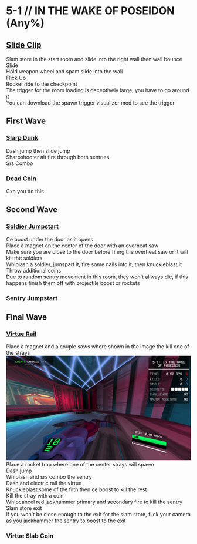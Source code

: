 # 5-1 // IN THE WAKE OF POSEIDON (Any%)


## [Slide Clip](https://youtu.be/hqWRdRuyvAs)
Slam store in the start room and slide into the right wall then wall bounce <br/>
Slide <br/>
Hold weapon wheel and spam slide into the wall <br/>
Flick Ub <br/>
Rocket ride to the checkpoint <br/>
The trigger for the room loading is deceptively large, you have to go around it <br/>
You can download the spawn trigger visualizer mod to see the trigger <br/>


## First Wave

### [Slarp Dunk](https://youtu.be/P95VJgnMeFI)
Dash jump then slide jump <br/>
Sharpshooter alt fire through both sentries <br/>
Srs Combo <br/>

### Dead Coin
Cxn you do this


## Second Wave

### [Soldier Jumpstart](https://youtu.be/tN0hyc77KF4)
Ce boost under the door as it opens <br/>
Place a magnet on the center of the door with an overheat saw <br/>
Make sure you are close to the door before firing the overheat saw or it will kill the soldiers <br/> 
Whiplash a soldier, jumspart it, fire some nails into it, then knuckleblast it <br/>
Throw additional coins <br/>
Due to random sentry movement in this room, they won't allways die, if this happens finish them off with projectile boost or rockets

### Sentry Jumpstart

## Final Wave

### [Virtue Rail](9https://youtu.be/WVyW1Khrsx4)
Place a magnet and a couple saws where shown in the image the kill one of the strays <br/>
![5-1 Wave 3 Saw Placement](<5-1 Wave 3 saw placement.jpg>)
Place a rocket trap where one of the center strays will spawn <br/>
Dash jump <br/>
Whiplash and srs combo the sentry <br/>
Dash and electric rail the virtue <br/>
Knuckleblast some of the filth then ce boost to kill the rest <br/>
Kill the stray with a coin <br/>
Whipcancel red jackhammer primary and secondary fire to kill the sentry <br/>
Slam store exit <br/>
If you won't be close enough to the exit for the slam store, flick your camera as you jackhammer the sentry to boost to the exit

### Virtue Slab Coin
